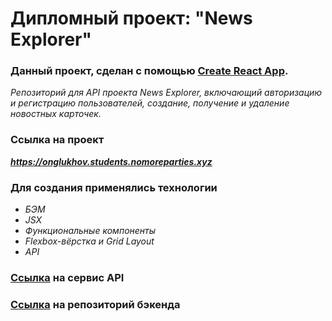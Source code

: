 # Дипломный проект: "News Explorer"

### Данный проект, сделан с помощью [Create React App](https://github.com/facebook/create-react-app).

*Репозиторий для API проекта News Explorer, включающий авторизацию и регистрацию пользователей, создание, получение и удаление новостных карточек.*

### Ссылка на проект
***https://onglukhov.students.nomoreparties.xyz***

### Для создания применялись технологии
+ *БЭМ*
+ *JSX*
+ *Функциональные компоненты*
+ *Flexbox-вёрстка и Grid Layout*
+ *API*

### [Ссылка](https://newsapi.org) на сервис API
### [Ссылка](https://github.com/Oleg-Glukhov1/news-explorer-api) на репозиторий бэкенда

